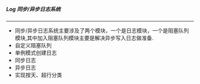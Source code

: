 ##### Log 同步/异步日志系统
---
* 同步/异步日志系统主要涉及了两个模块，一个是日志模块，一个是阻塞队列模块,其中加入阻塞队列模块主要是解决异步写入日志做准备.
* 自定义阻塞队列
* 单例模式创建日志
* 同步日志
* 异步日志
* 实现按天、超行分类